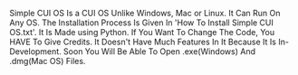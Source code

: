 Simple CUI OS Is a CUI OS Unlike Windows, Mac or Linux. It Can Run On Any OS. The Installation Process Is Given In 'How To Install Simple CUI OS.txt'. It Is Made using Python. If You Want To Change The Code, You HAVE To Give Credits. It Doesn't Have Much Features In It Because It Is In-Development. Soon You Will Be Able To Open .exe(Windows) And .dmg(Mac OS) Files.
